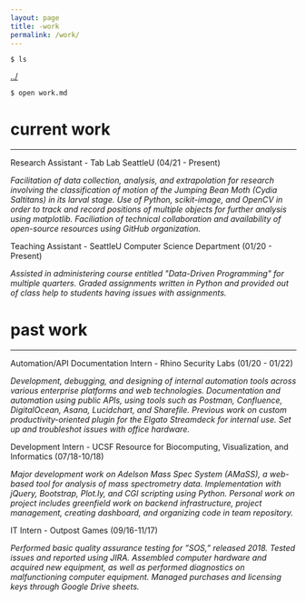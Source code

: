 ```yaml
---
layout: page
title: -work
permalink: /work/
---
```


```
$ ls
```
<a href="/">../</a>

```
$ open work.md
```

# current work

-----

Research Assistant - Tab Lab SeattleU (04/21 - Present)

_Facilitation of data collection, analysis, and extrapolation for research involving the classification of motion of the Jumping Bean Moth (Cydia Saltitans) in its larval stage. Use of Python, scikit-image, and OpenCV in order to track and record positions of multiple objects for further analysis using matplotlib. Faciliation of technical collaboration and availability of open-source resources using GitHub organization._

Teaching Assistant - SeattleU Computer Science Department (01/20 - Present)  

_Assisted in administering course entitled "Data-Driven Programming" for multiple quarters. Graded assignments written in Python and provided out of class help to students having issues with assignments._  

# past work

-----

Automation/API Documentation Intern - Rhino Security Labs (01/20 - 01/22)  

_Development, debugging, and designing of internal automation tools across various enterprise platforms and web technologies. Documentation and automation using public APIs, using tools such as Postman, Confluence, DigitalOcean, Asana, Lucidchart, and Sharefile. Previous work on custom productivity-oriented plugin for the Elgato Streamdeck for internal use. Set up and troubleshot issues with office hardware._  

Development Intern - UCSF Resource for Biocomputing, Visualization, and Informatics (07/18-10/18)  

_Major development work on Adelson Mass Spec System (AMaSS), a web-based tool for analysis of mass spectrometry data.  Implementation with jQuery, Bootstrap, Plot.ly, and CGI scripting using Python.  Personal work on project includes greenfield work on backend infrastructure, project management, creating dashboard, and organizing code in team repository._  

IT Intern - Outpost Games (09/16-11/17)  

_Performed basic quality assurance testing for ”SOS,” released 2018. Tested issues and reported using JIRA. Assembled computer hardware and acquired new equipment, as well as performed diagnostics on malfunctioning computer equipment. Managed purchases and licensing keys through Google Drive sheets._  
